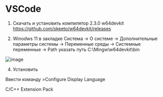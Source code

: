 # VSCode

1. Скачать и установить компилятор 2.3.0 w64devkit https://github.com/skeeto/w64devkit/releases

2. Winodws 11 в закладке Система -> О системе -> Дополнительные параметры системы -> Переменные среды -> Системные переменные -> Path указать путь C:\Mingw\w64devkit\bin

![image](https://github.com/user-attachments/assets/661c8efc-e0e2-485a-8f18-eacab1061b90)


4. Установить 

Ввести команду >Configure Display Language

C/C++ Extension Pack
